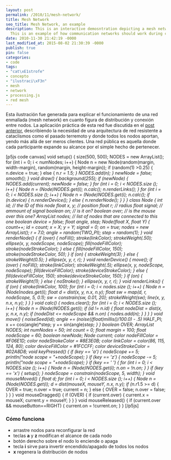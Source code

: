 ```yaml
---
layout: post
permalink: /2010/11/mesh-network/
title: Mesh Network
seo_title: Mesh Network, an example
description: This is an interactive demosntration depicting a mesh network at work.
  This is an example of how communication networks should work during crises.
date: 2010-11-30 21:42:19 -0000
last_modified_at: 2015-08-02 21:30:39 -0000
publish: true
pin: false
categories:
- code
tags:
- "cat\xE1strofe"
- concepto
- "ilustraci\xF3n"
- mesh
- network
- processing.js
- red mesh
---
```

Esta ilustración fue generada para explicar el funcionamiento de una red enmallada (mesh network) en cuanto figura de distribución y conexión entre nodos. La aplicación práctica de esta red fue discutida en el [post anterior](http://herbertspencer.net/2010/10/internet-como-bien-publico/), describiendo la necesidad de una arquitectura de red resistente a cataclismos como el pasado terremoto y donde todos los nodos aportan, yendo más allá de ser meros clientes. Una red pública es aquella donde cada participante expande su alcance por el simple hecho de pertenecer.

[p5js code canvas] void setup() { size(500, 500); NODES = new ArrayList(); for (int i = 0; i < numNodes; i++) { Node n = new Node(random(margin, width-margin), random(margin, height-margin)); if (random(1) >0.25) { n.device = true; } else { n.r *= 1.5; } NODES.add(n); } newNode = false; smooth(); } void draw() { background(255); if (newNode) { NODES.add(current); newNode = false; } for (int i = 0; i < NODES.size (); i++) { Node n = (Node)NODES.get(i); n.calc(); n.renderLinks(); } for (int i = 0; i < NODES.size (); i++) { Node n = (Node)NODES.get(i); n.calc(); if (n.device) { n.renderDevice(); } else { n.renderNode(); } } } class Node { int id; // the ID of this node float x, y; // position float r; // radius float signal; // ammount of signal boolean on; // is it on? boolean over; // is the mouse over this one? ArrayList nodes; // list of nodes that are connected to this one boolean device = false; float angle, step; Node(float X, float Y) { count++; id = count; x = X; y = Y; signal = 0; on = true; nodes = new ArrayList(); r = 7.0; angle = random(TWO_PI); step = random(1); } void renderNode() { if (over) { noFill(); stroke(linkColor); strokeWeight(.50); ellipse(x, y, nodeScope, nodeScope); fill(nodeFillColor); stroke(nodeStrokeColor); } else { fill(nodeFillColor, 150); stroke(nodeStrokeColor, 50); } if (on) { strokeWeight(3); } else { strokeWeight(0.5); } ellipse(x, y, r, r); } void renderDevice() { move(); if (over) { noFill(); stroke(linkColor); strokeWeight(.5); ellipse(x, y, nodeScope, nodeScope); fill(deviceFillColor); stroke(deviceStrokeColor); } else { fill(deviceFillColor, 150); stroke(deviceStrokeColor, 150); } if (on) { strokeWeight(1); } else { noStroke(); } ellipse(x, y, r, r); } void renderLinks() { if (on) { stroke(linkColor, 100); for (int i = 0; i < nodes.size (); i++) { Node n = (Node)nodes.get(i); float d = dist(x, y, n.x, n.y); float sw = map(d, r, nodeScope, 5, 0.1); sw = constrain(sw, 0.01, 20); strokeWeight(sw); line(x, y, n.x, n.y); } } } void calc() { nodes.clear(); for (int i = 0; i < NODES.size (); i++) { Node n = (Node)NODES.get(i); if (id != n.id) { float nodeDist = dist(x, y, n.x, n.y); if (nodeDist <= nodeScope && n.on) { nodes.add(n); } } } } void move() { noiseSeed(id); angle += (noise((float)millis()/100.0) - .5)* HALF_PI; x += cos(angle)*step; y += sin(angle)*step; } } boolean OVER; ArrayList NODES; int numNodes = 50; int count = 0; float margin = 100; float nodeScope = 60; boolean newNode; Node current; color nodeFillColor = #F06E1D; color nodeStrokeColor = #8E3E0B; color linkColor = color(86, 115, 124, 80); color deviceFillColor = #1FCCFF; color deviceStrokeColor = #02A8D8; void keyPressed() { if (key == 'a') { nodeScope += 5; println("node scope = "+nodeScope); } if (key == 'z') { nodeScope -= 5; println("node scope = "+nodeScope); } if (key == ' ') { for (int i = 0; i < NODES.size (); i++) { Node n = (Node)NODES.get(i); n.on = !n.on; } } if (key == 'x') { setup(); } nodeScope = constrain(nodeScope, 5, width); } void mouseMoved() { float d; for (int i = 0; i < NODES.size (); i++) { Node n = (Node)NODES.get(i); d = dist(mouseX, mouseY, n.x, n.y); if (n.r*1.5 >= d) { OVER = true; n.over = true; current = n; } else { OVER = false; n.over = false; } } } void mouseDragged() { if (OVER) { if (current.over) { current.x = mouseX; current.y = mouseY; } } } void mouseReleased() { if (current.over && mouseButton==RIGHT) { current.on = !current.on; } } [/p5js]

### Cómo funciona

* arrastre nodos para reconfigurar la red
* teclas **a** y **z** modifican el alcance de cada nodo
* botón derecho sobre el nodo lo enciende o apaga
* tecla **i** sirve para invertir encendido/apagado de todos los nodos
* **x** regenera la distribución de nodos
